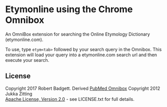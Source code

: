 Etymonline using the Chrome Omnibox
============================

An OmniBox extension for searching the Online Etymology Dictionary (etymonline.com).

To use, type `etym<tab>` followed by your search query in the Omnibox.
This extension will load your query into a etymonline.com search url and then execute your search.

License
-------

Copyright 2017 Robert Badgett. Derived [PubMed Omnibox][2] Copyright 2012 Jukka Zitting  
[Apache License, Version 2.0][3] - see LICENSE.txt for full details.

[1]: http://sumsearch.org/
[2]: https://github.com/jukka/omnibox-pubmed
[3]: http://www.apache.org/licenses/LICENSE-2.0
